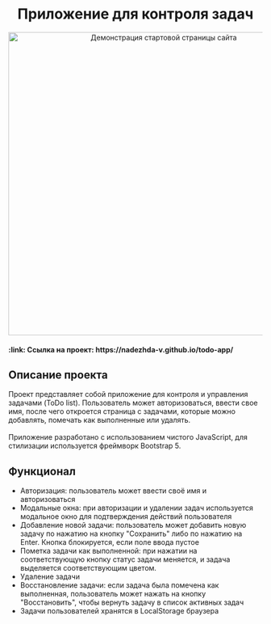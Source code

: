 <h1 align="center">Приложение для контроля задач</h1>

<div align="center">
  <img src="https://user-images.githubusercontent.com/109743172/258408710-e116ba08-dace-4278-89ba-9e6a7955394b.png" alt="Демонстрация стартовой страницы       сайта" width="600" />
</div>

<h4>:link: Ссылка на проект: https://nadezhda-v.github.io/todo-app/</h4>

<h2>Описание проекта</h2>
Проект представляет собой приложение для контроля и управления задачами (ToDo list). Пользователь может авторизоваться, ввести свое имя, после чего откроется страница с задачами, которые можно добавлять, помечать как выполненные или удалять.
<br>
<br>
Приложение разработано с использованием чистого JavaScript, для стилизации используется фреймворк Bootstrap 5.

<h2>Функционал</h2>
<ul>
  <li> Авторизация: пользователь может ввести своё имя и авторизоваться
  <li> Модальные окна: при авторизации и удалении задач используется модальное окно для подтверждения действий пользователя
  <li> Добавление новой задачи: пользователь может добавить новую задачу по нажатию на кнопку "Сохранить" либо по нажатию на Enter. Кнопка блокируется, если поле ввода пустое
  <li>Пометка задачи как выполненной: при нажатии на соответствующую кнопку статус задачи меняется, и задача выделяется соответствующим цветом.
  <li>Удаление задачи
  <li>Восстановление задачи: если задача была помечена как выполненная, пользователь может нажать на кнопку "Восстановить", чтобы вернуть задачу в список активных задач
  <li>Задачи пользователей хранятся в LocalStorage браузера
</ul>
